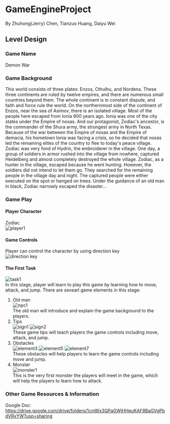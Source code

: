 # GameEngineProject
By Zhuhong(Jerry) Chen, Tianzuo Huang, Daiyu Wei  

## Level Design
### Game Name
Demon War  

### Game Background
This world consists of three plates: Enzos, Cthulhu, and Nordens. These three continents are ruled by twelve empires, and there are numerous small countries beyond them. The whole continent is in constant dispute, and faith and force rule the world. On the northernmost side of the continent of Enzos, near the sea of Asimov, there is an isolated village. Most of the people here escaped from Ionia 900 years ago. Ionia was one of the city states under the Empire of noxas. And our protagonist, Zodiac's ancestor, is the commander of the Shura army, the strongest army in North Texas. Because of the war between the Empire of noxas and the Empire of demacia, his hometown Ionia was facing a crisis, so he decided that noxas led the remaining elites of the country to flee to today's peace village. Zodiac was very fond of Hydrin, the embroiderer in the village. One day, a group of soldiers in armor rushed into the village from nowhere, captured Heidelberg and almost completely destroyed the whole village. Zodiac, as a hunter in the village, escaped because he went hunting. However, the soldiers did not intend to let them go. They searched for the remaining people in the village day and night. The captured people were either executed on the spot or hanged on trees. Under the guidance of an old man in black, Zodiac narrowly escaped the disaster...  

### Game Play

#### Player Character
Zodiac  
![player1](https://user-images.githubusercontent.com/70110988/107162104-fd2f8100-696e-11eb-9a29-5595ba81e4d9.png)

#### Game Controls
Player can control the character by using direction key  
![direction key](https://user-images.githubusercontent.com/70110988/107162702-0884ab80-6973-11eb-91b0-1936c04fc842.jpg)  

#### The First Task
![task1](https://user-images.githubusercontent.com/70110988/107162789-a11b2b80-6973-11eb-9c7e-60d324f3de4c.png)  
In this stage, player will learn to play this game by learning how to move, attack, and jump.
There are sevearl game elements in this stage:  
1. Old man  
![npc1](https://user-images.githubusercontent.com/70110988/107163006-fd327f80-6974-11eb-9a11-7d05655ed297.png)  
The old man will introduce and explain the game background to the players.  
2. Tips  
![sign1](https://user-images.githubusercontent.com/70110988/107163055-5c908f80-6975-11eb-8e05-0283073f653c.png)
![sign2](https://user-images.githubusercontent.com/70110988/107163056-5dc1bc80-6975-11eb-900b-51c39f281728.png)  
These game tips will teach players the game controls including move, attack, and jump.
3. Obstacles  
![element3](https://user-images.githubusercontent.com/70110988/107163122-d1fc6000-6975-11eb-812e-56c75498f813.png)
![element5](https://user-images.githubusercontent.com/70110988/107163126-dcb6f500-6975-11eb-88d5-70ab36332f1e.png)
![element7](https://user-images.githubusercontent.com/70110988/107163128-dd4f8b80-6975-11eb-8d19-2e0a0266e406.png)  
These obstacles will help players to learn the game controls including move and jump.
4. Monster  
![monster1](https://user-images.githubusercontent.com/70110988/107163163-0d972a00-6976-11eb-8884-10a2bc33d851.png)  
This is the very first monster the players will meet in the game, which will help the players to learn how to attack.


### Other Game Resources & Information
Google Doc: https://drive.google.com/drive/folders/1cmWx3QPaGWjHHeuKAF8BaGVgPbdVRxYW?usp=sharing  

